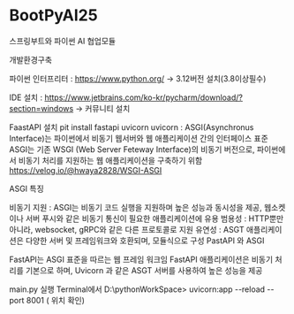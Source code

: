 # BootPyAI25
스프링부트와 파이썬 AI 협업모듈

개발환경구축

파이썬 인터프리터 : https://www.python.org/ -> 3.12버전 설치(3.8이상필수)

IDE 설치 : https://www.jetbrains.com/ko-kr/pycharm/download/?section=windows -> 커뮤니티 설치

FaastAPI 설치 pit install fastapi uvicorn uvicorn : ASGI(Asynchronus Interface)는 파이썬에서 비동기 웹서버와 웹 애플리케이션 간의 인터페이스 표준 ASGI는 기존 WSGI (Web Server Feteway Interface)의 비동기 버전으로, 파이썬에서 비동기 처리를 지원하는 웹 애플리케이션을 구축하기 위함 https://velog.io/@hwaya2828/WSGI-ASGI

ASGI 특징

비동기 지원 : ASGI는 비동기 코드 실행을 지원하며 높은 성능과 동시성을 제공, 웹소켓이나 서버 푸시와 같은 비동기 통신이 필요한 애플리케이션에 유용
범용성 : HTTP뿐만 아니라, websocket, gRPC와 같은 다른 프로토콜로 지원
유연성 : ASGT 애플리케이션은 다양한 서버 및 프레임워크와 호환되며, 모듈식으로 구성
PastAPI 와 ASGI

FastAPI는 ASGI 표준을 따르는 웹 프레임 워크임
FastAPI 애플리케이션은 비동기 처리를 기본으로 하며, Uvicorn 과 같은 ASGT 서버를 사용하여 높은 성능을 제공

main.py 실행
Terminal에서 D:\pythonWorkSpace> uvicorn:app --reload --port 8001 ( 위치 확인)
